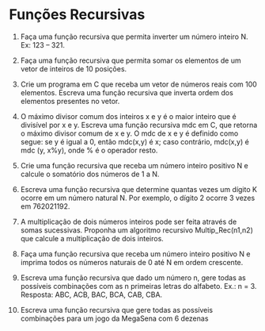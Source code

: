 # Funções Recursivas


1. Faça uma função recursiva que permita inverter um número inteiro N. Ex: 123 – 321.

 

2. Faça uma função recursiva que permita somar os elementos de um vetor de inteiros de 10 posições.

 

3. Crie um programa em C que receba um vetor de números reais com 100 elementos. Escreva uma função recursiva que inverta ordem dos elementos presentes no vetor.

 

4. O máximo divisor comum dos inteiros x e y é o maior inteiro que é divisível por x e y. Escreva uma função recursiva mdc em C, que retorna o máximo divisor comum de x e y. O mdc de x e y é definido como segue: se y é igual a 0, então mdc(x,y) é x; caso contrário, mdc(x,y) é mdc (y, x%y), onde % é o operador resto.

 

5. Crie uma função recursiva que receba um número inteiro positivo N e calcule o somatório dos números de 1 a N.

 

6. Escreva uma função recursiva que determine quantas vezes um dígito K ocorre em um número natural N. Por exemplo, o dígito 2 ocorre 3 vezes em 762021192.

 

7. A multiplicação de dois números inteiros pode ser feita através de somas sucessivas. Proponha um algoritmo recursivo Multip_Rec(n1,n2) que calcule a multiplicação de dois inteiros.

 

8. Faça uma função recursiva que receba um número inteiro positivo N e imprima todos os números naturais de 0 até N em ordem crescente.

 

9. Escreva uma função recursiva que dado um número n, gere todas as possíveis combinações com as n primeiras letras do alfabeto. Ex.: n = 3. Resposta: ABC, ACB, BAC, BCA, CAB, CBA.

 

10. Escreva uma função recursiva que gere todas as possíveis combinações para um jogo da MegaSena com 6 dezenas